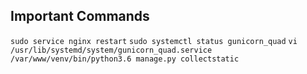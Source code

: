 ## Important Commands

`sudo service nginx restart`
`sudo systemctl status gunicorn_quad`
`vi /usr/lib/systemd/system/gunicorn_quad.service`
`/var/www/venv/bin/python3.6 manage.py collectstatic`
